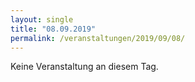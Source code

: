 ```yaml
---
layout: single
title: "08.09.2019"
permalink: /veranstaltungen/2019/09/08/
---
```


Keine Veranstaltung an diesem Tag.
